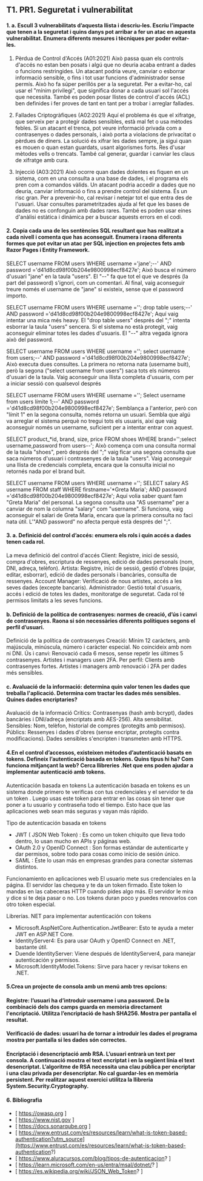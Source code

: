 ## T1. PR1. Seguretat i vulnerabilitat


#### 1. a. Escull 3 vulnerabilitats d’aquesta llista i descriu-les. Escriu l’impacte que tenen a la seguretat i quins danys pot arribar a fer un atac en aquesta vulnerabilitat. Enumera diferents mesures i tècniques per poder evitar-les.
1. Pèrdua de Control d'Accés (A01:2021)
Això passa quan els controls d'accés no estan ben posats i algú que no deuria acaba entrant a dades o funcions restringides. Un atacant podria veure, canviar o esborrar informació sensible, o fins i tot usar funcions d'administrador sense permís. Això ho fa súper perillós per a la seguretat. Per a evitar-ho, cal usar el "mínim privilegi", que significa donar a cada usuari sol l'accés que necessita. També es poden posar llistes de control d'accés (ACL) ben definides i fer proves de tant en tant per a trobar i arreglar fallades.

2. Fallades Criptogràfiques (A02:2021)
Aquí el problema és que el xifratge, que serveix per a protegir dades sensibles, està mal fet o usa mètodes febles. Si un atacant el trenca, pot veure informació privada com a contrasenyes o dades personals, i això porta a violacions de privacitat o pèrdues de diners. La solució és xifrar les dades sempre, ja sigui quan es mouen o quan estan guardats, usant algorismes forts. Res d'usar mètodes vells o trencats. També cal generar, guardar i canviar les claus de xifratge amb cura.

3. Injecció (A03:2021)
Això ocorre quan dades dolentes es fiquen en un sistema, com en una consulta a una base de dades, i el programa els pren com a comandos vàlids. Un atacant podria accedir a dades que no deuria, canviar informació o fins a prendre control del sistema. És un risc gran. Per a prevenir-ho, cal revisar i netejar tot el que entra des de l'usuari. Usar consultes parametritzades ajuda al fet que les bases de dades no es confonguin amb dades rares. També es poden usar eines d'anàlisi estàtica i dinàmica per a buscar aquests errors en el codi.

#### 2. Copia cada una de les sentències SQL resultant que has realitzat a cada nivell i comenta que has aconseguit. Enumera i raona diferents formes que pot evitar un atac per SQL injection en projectes fets amb Razor Pages i Entity Framework. 


SELECT username FROM users WHERE username ='jane';--' AND password ='d41d8cd98f00b204e9800998ecf8427e';
Això busca el número d'usuari "jane" en la taula "users". El "--" fa que tot el que ve després (la part del password) s'ignori, com un comentari. Al final, vaig aconseguir treure només el username de "jane" si existeix, sense que el password importo.

SELECT username FROM users WHERE username =''; drop table users;--' AND password ='d41d8cd98f00b204e9800998ecf8427e';
Aquí vaig intentar una mica més heavy. El "drop table users" després del ";" intenta esborrar la taula "users" sencera. Si el sistema no està protegit, vaig aconseguir eliminar totes les dades d'usuaris. El "--" altra vegada ignora això del password.

SELECT username FROM users WHERE username =''; select username from users;--' AND password ='d41d8cd98f00b204e9800998ecf8427e';
Això executa dues consultes. La primera no retorna nata (username buit), però la segona ("select username from users") saca tots els números d'usuari de la taula. Vaig aconseguir una llista completa d'usuaris, com per a iniciar sessió con qualsevol després

SELECT username FROM users WHERE username =''; Select username from users límite 1;--' AND password ='d41d8cd98f00b204e9800998ecf8427e';
Semblança a l'anterior, però con "límit 1" en la segona consulta, només retorna un usuari. Sembla que algú va arreglar el sistema perquè no tregui tots els usuaris, així que vaig aconseguir només un username, suficient per a intentar entrar con aquest.

SELECT product_*id, brand, size, price FROM shoes WHERE brand='';select username,password from users--';
Això comença com una consulta normal de la taula "shoes", però després del ";"
vaig ficar una segona consulta que saca números d'usuari i contrasenyes de la taula "users". Vaig aconseguir una llista de credencials completa, encara que la consulta inicial no retornés nada por el brand buit.

SELECT username FROM users WHERE username =''; SELECT salary AS username FROM staff WHERE firstname='*Greta Maria'; AND password ='d41d8cd98f00b204e9800998ecf8427e';
Aquí volia saber quant fam "Greta Maria" del personal. La segona consulta usa "AS username" per a canviar de nom la columna "salary" com "username". Si funciona, vaig aconseguir el salari de Greta Maria, encara que la primera consulta no faci nata útil. L'"AND password" no afecta perquè està després del ";".

#### 3. a. Definició del control d’accés: enumera els rols  i quin accés a dades tenen cada rol. 
La meva definició del control d'accés
Client: Registre, inici de sessió, compra d'obres, escriptura de ressenyes, edició de dades personals (nom, DNI, adreça, telèfon).
Artista: Registre, inici de sessió, gestió d'obres (pujar, editar, esborrar), edició de dades personals i bancàries, consulta de ressenyes.
Account Manager: Verificació de nous artistes, accés a les seves dades (excepte bancaris).
Administrador: Gestió total d'usuaris, accés i edició de totes les dades, monitoratge de seguretat.
Cada rol té permisos limitats a les seves funcions.

#### b. Definició de la política de contrasenyes: normes de creació, d’ús i canvi de contrasenyes. Raona si són necessàries diferents polítiques segons el perfil d’usuari.
Definició de la política de contrasenyes
Creació: Mínim 12 caràcters, amb majúscula, minúscula, número i caràcter especial. No coincideix amb nom ni DNI.
Ús i canvi: Renovació cada 6 mesos, sense repetir les últimes 5 contrasenyes. Artistes i managers usen 2FA.
Per perfil: Clients amb contrasenyes fortes. Artistes i managers amb renovació i 2FA per dades més sensibles.

#### c. Avaluació de la informació: determina quin valor tenen les dades que treballa l'aplicació. Determina com tractar les dades més sensibles. Quines dades encriptaries?
Avaluació de la informació
Crítics: Contrasenyas (hash amb bcrypt), dades bancàries i DNI/adreça (encriptats amb AES-256). Alta sensibilitat.
Sensibles: Nom, telèfon, historial de compres (protegits amb permisos).
Públics: Ressenyes i dades d'obres (sense encriptar, protegits contra modificacions).
Dades sensibles s'encripten i transmeten amb HTTPS.

#### 4.En el control d’accessos, existeixen mètodes d’autenticació basats en tokens. Defineix l’autenticació basada en tokens. Quins tipus hi ha? Com funciona mitjançant la web? Cerca llibreries .Net que ens poden ajudar a implementar autenticació amb tokens.

Autenticación basada en tokens
La autenticación basada en tokens es un sistema donde primero te verificas con tus credenciales y el servidor te da un token . Luego usas este token para entrar en las cosas sin tener que poner a tu usuario y contraseña todo el tiempo. Esto hace que las aplicaciones web sean más seguras y vayan más rápido.

Tipo de autenticación basada en tokens
- JWT ( JSON Web Token) : Es como un token chiquito que lleva todo dentro, lo usan mucho en APIs y páginas web.
- OAuth 2.0 y OpenID Connect : Son formas estándar de autenticarte y dar permisos, sobre todo para cosas como inicio de sesión único.
- SAML : Éste lo usan más en empresas grandes para conectar sistemas distintos.

Funcionamiento en aplicaciones web
El usuario mete sus credenciales en la página. El servidor las chequea y te da un token firmado. Este token lo mandas en las cabeceras HTTP cuando pides algo más. El servidor le mira y dice si te deja pasar o no. Los tokens duran poco y puedes renovarlos con otro token especial.

Librerías. NET para implementar autenticación con tokens
- Microsoft.AspNetCore.Authentication.JwtBearer: Esto te ayuda a meter JWT en ASP.NET Core.
- IdentityServer4: Es para usar OAuth y OpenID Connect en .NET, bastante útil.
- Duende IdentityServer: Viene después de IdentityServer4, para manejar autenticación y permisos.
- Microsoft.IdentityModel.Tokens: Sirve para hacer y revisar tokens en .NET.

#### 5.Crea un projecte de consola amb un menú amb tres opcions:
#### Registre: l’usuari ha d’introduir username i una password. De la combinació dels dos camps guarda en memòria directament l'encriptació. Utilitza l’encriptació de hash SHA256. Mostra per pantalla el resultat.
#### Verificació de dades: usuari ha de tornar a introduir les dades el programa mostra per pantalla si les dades són correctes.
#### Encriptació i desencriptació amb RSA. L’usuari entrarà un text per consola. A continuació mostra el text encriptat i en la següent línia el text desencriptat. L’algoritme de RSA necessita una clau pública per encriptar i una clau privada per desencriptar. No cal guardar-les en memòria persistent. Per realitzar aquest exercici utilitza la llibreria System.Security.Cryptography.




#### 6. Bibliografia 
- [ https://owasp.org ]
- [ https://www.nist.gov ]
- [ https://docs.sonarqube.org ]
- [ https://www.entrust.com/es/resources/learn/what-is-token-based-authentication?utm_source](https://www.entrust.com/es/resources/learn/what-is-token-based-authentication?)
- [ https://www.aluracursos.com/blog/tipos-de-autenticacion? ]
- [ https://learn.microsoft.com/en-us/entra/msal/dotnet/? ]
- [ https://es.wikipedia.org/wiki/JSON_Web_Token? ]
